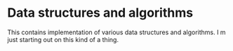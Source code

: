 # Data structures and algorithms
This contains implementation of various data structures and algorithms.
I m just starting out on this kind of a thing.

